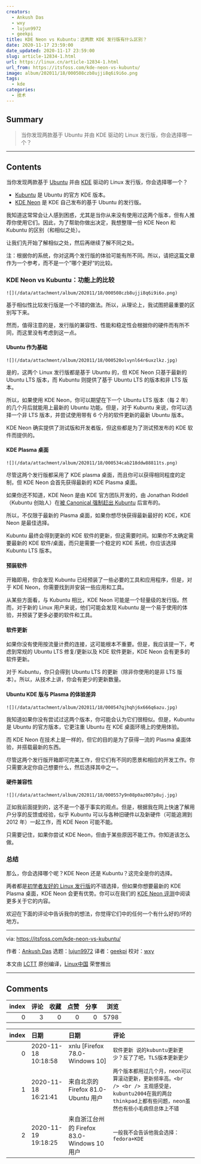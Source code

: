 ```yaml
---
creators:
  - Ankush Das
  - wxy
  - lujun9972
  - geekpi
title: KDE Neon vs Kubuntu：这两款 KDE 发行版有什么区别？
date: 2020-11-17 23:59:00
date_updated: 2020-11-17 23:59:00
slug: article-12834-1.html
url: https://linux.cn/article-12834-1.html
url_from: https://itsfoss.com/kde-neon-vs-kubuntu/
image: album/202011/18/000508czb8ujji8q6i9i6o.png
tags:
  - kde
categories:
  - 技术
---
```


## Summary

> 当你发现两款基于 Ubuntu 并由 KDE 驱动的 Linux 发行版，你会选择哪一个？

***

<!-- more -->

## Contents

当你发现两款基于 [Ubuntu](https://ubuntu.com/) 并由 [KDE](https://kde.org/) 驱动的 Linux 发行版，你会选择哪一个？

* [Kubuntu](https://kubuntu.org) 是 Ubuntu 的官方 KDE 版本。
* [KDE Neon](https://neon.kde.org) 是 KDE 自己发布的基于 Ubuntu 的发行版。

我知道这常常会让人感到困惑，尤其是当你从来没有使用过这两个版本，但有人推荐你使用它们。因此，为了帮助你做出决定，我想整理一份 KDE Neon 和 Kubuntu 的区别（和相似之处）。

让我们先开始了解相似之处，然后再继续了解不同之处。

注：根据你的系统，你对这两个发行版的体验可能有所不同。所以，请把这篇文章作为一个参考，而不是一个”哪个更好“的比较。

### KDE Neon vs Kubuntu：功能上的比较

`![](/data/attachment/album/202011/18/000508czb8ujji8q6i9i6o.png)`

基于相似性比较发行版是一个不错的做法。所以，从理论上，我试图把最重要的区别写下来。

然而，值得注意的是，发行版的兼容性、性能和稳定性会根据你的硬件而有所不同，而这里没有考虑到这一点。

#### Ubuntu 作为基础

`![](/data/attachment/album/202011/18/000520olvynl64r6uxzlkz.jpg)`

是的，这两个 Linux 发行版都是基于 Ubuntu 的，但 KDE Neon 只基于最新的 Ubuntu LTS 版本，而 Kubuntu 则提供了基于 Ubuntu LTS 的版本和非 LTS 版本。

所以，如果使用 KDE Neon，你可以期望在下一个 Ubuntu LTS 版本（每 2 年）的几个月后就能用上最新的 Ubuntu 功能。但是，对于 Kubuntu 来说，你可以选择一个非 LTS 版本，并尝试使用带有 6 个月的软件更新的最新 Ubuntu 版本。

KDE Neon 确实提供了测试版和开发者版，但这些都是为了测试预发布的 KDE 软件而提供的。

#### KDE Plasma 桌面

`![](/data/attachment/album/202011/18/000534cab218ddw88811ts.png)`

尽管这两个发行版都采用了 KDE plasma 桌面，而且你可以获得相同程度的定制，但 KDE Neon 会首先获得最新的 KDE Plasma 桌面。

如果你还不知道，KDE Neon 是由 KDE 官方团队开发的，由 Jonathan Riddell（Kubuntu 创始人）在[被 Canonical 强制赶出 Kubuntu](https://lwn.net/Articles/645973/) 后宣布的。

所以，不仅限于最新的 Plasma 桌面，如果你想尽快获得最新最好的 KDE，KDE Neon 是最佳选择。

Kubuntu 最终会得到更新的 KDE 软件的更新，但这需要时间。如果你不太确定需要最新的 KDE 软件/桌面，而只是需要一个稳定的 KDE 系统，你应该选择 Kubuntu LTS 版本。

#### 预装软件

开箱即用，你会发现 Kubuntu 已经预装了一些必要的工具和应用程序，但是，对于 KDE Neon，你需要找到并安装一些应用和工具。

从某些方面看，与 Kubuntu 相比，KDE Neon 可能是一个轻量级的发行版。然而，对于新的 Linux 用户来说，他们可能会发现 Kubuntu 是一个易于使用的体验，并预装了更多必要的软件和工具。

#### 软件更新

如果你没有使用按流量计费的连接，这可能根本不重要。但是，我应该提一下，考虑到常规的 Ubuntu LTS 修复/更新以及 KDE 软件更新，KDE Neon 会有更多的软件更新。

对于 Kubuntu，你只会得到 Ubuntu LTS 的更新（除非你使用的是非 LTS 版本）。所以，从技术上讲，你会有更少的更新数量。

#### Ubuntu KDE 版与 Plasma 的体验差异

`![](/data/attachment/album/202011/18/000547qjhqhj6x666q6azu.jpg)`

我知道如果你没有尝试过这两个版本，你可能会认为它们很相似。但是，Kubuntu 是 Ubuntu 的官方版本，它更注重 Ubuntu 在 KDE 桌面环境上的使用体验。

而 KDE Neon 在技术上是一样的，但它的目的是为了获得一流的 Plasma 桌面体验，并搭载最新的东西。

尽管这两个发行版开箱即可完美工作，但它们有不同的愿景和相应的开发工作。你只需要决定你自己想要什么，然后选择其中之一。

#### 硬件兼容性

`![](/data/attachment/album/202011/18/000557y9n08p0az007p8uj.jpg)`

正如我前面提到的，这不是一个基于事实的观点。但是，根据我在网上快速了解用户分享的反馈或经验，似乎 Kubuntu 可以与各种旧硬件以及新硬件（可能追溯到 2012 年）一起工作，而 KDE Neon 可能不能。

只需要记住，如果你尝试 KDE Neon，但由于某些原因不能工作。你知道该怎么做。

### 总结

那么，你会选择哪个呢？KDE Neon 还是 Kubuntu？这完全是你的选择。

两者都是[初学者友好的 Linux 发行版](https://itsfoss.com/best-linux-beginners/)的不错选择，但如果你想要最新的 KDE Plasma 桌面，KDE Neon 会更有优势。你可以在我们的 [KDE Neon 评测](https://itsfoss.com/kde-neon-review/)中阅读更多关于它的内容。

欢迎在下面的评论中告诉我你的想法，你觉得它们中的任何一个有什么好的/坏的地方。

---

via: <https://itsfoss.com/kde-neon-vs-kubuntu/>

作者：[Ankush Das](https://itsfoss.com/author/ankush/) 选题：[lujun9972](https://github.com/lujun9972) 译者：[geekpi](https://github.com/geekpi) 校对：[wxy](https://github.com/wxy)

本文由 [LCTT](https://github.com/LCTT/TranslateProject) 原创编译，[Linux中国](https://linux.cn/) 荣誉推出

***

## Comments


|   index |   评论 |   收藏 |   点赞 |   分享 |   浏览 |
|--------:|-------:|-------:|-------:|-------:|-------:|
|       0 |      3 |      0 |      0 |      0 |   5798 |

|   index | 日期                | 日期                                        | 评论                                                                                                                                                          |
|--------:|:--------------------|:--------------------------------------------|:--------------------------------------------------------------------------------------------------------------------------------------------------------------|
|       0 | 2020-11-18 10:18:58 | xnlu [Firefox 78.0-Windows 10]              | `软件更新 说的kubuntu更新更少？反了了吧，TLS版本更新更少`                                                                                                     |
|       1 | 2020-11-18 16:21:41 | 来自北京的 Firefox 81.0-Ubuntu 用户         | `两个版本都用过几个月，neon可以算滚动更新，更新频率高。<br /> <br /> 主观感受是，kubuntu2004在我的两台thinkpad上都有些问题，neon虽然也有些小毛病但总体上不错` |
|       2 | 2020-11-19 19:18:25 | 来自浙江台州的 Firefox 83.0-Windows 10 用户 | `一般我不会告诉他我会选择：fedora+KDE`                                                                                                                        |
